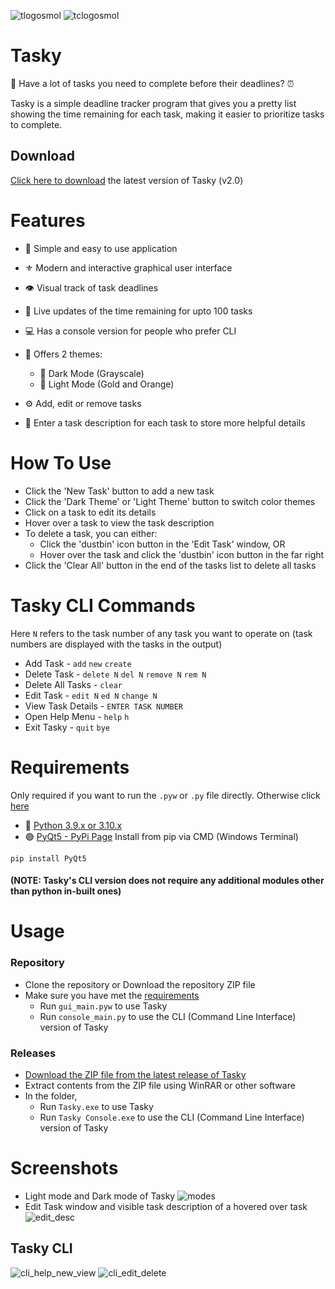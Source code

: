 ![tlogosmol](https://user-images.githubusercontent.com/68178267/210429637-d4486b70-941b-4250-9423-81b6b54c2832.png)
![tclogosmol](https://user-images.githubusercontent.com/68178267/210429655-f58e1369-184b-4e42-884d-137a98f5ab94.png)

# Tasky
📜 Have a lot of tasks you need to complete before their deadlines? ⏰

Tasky is a simple deadline tracker program that gives you a pretty list showing the time remaining for each task, making it easier to prioritize tasks to complete.


## Download
[Click here to download](https://github.com/AbhiK002/Tasky/releases/latest) the latest version of Tasky (v2.0)

# Features

- 🐤 Simple and easy to use application
- ⚜ Modern and interactive graphical user interface
- 👁 Visual track of task deadlines
- 🔁 Live updates of the time remaining for upto 100 tasks
- 💻 Has a console version for people who prefer CLI

- 💫 Offers 2 themes:
  - 🖤 Dark Mode (Grayscale)
  - 🧡 Light Mode (Gold and Orange)
 
- ⚙ Add, edit or remove tasks
- 💬 Enter a task description for each task to store more helpful details

# How To Use
- Click the 'New Task' button to add a new task
- Click the 'Dark Theme' or 'Light Theme' button to switch color themes
- Click on a task to edit its details
- Hover over a task to view the task description
- To delete a task, you can either:
  - Click the 'dustbin' icon button in the 'Edit Task' window, OR
  - Hover over the task and click the 'dustbin' icon button in the far right
- Click the 'Clear All' button in the end of the tasks list to delete all tasks

# Tasky CLI Commands
Here `N` refers to the task number of any task you want to operate on (task numbers are displayed with the tasks in the output)

- Add Task             -  `add` `new` `create`
- Delete Task          -  `delete N` `del N` `remove N` `rem N`
- Delete All Tasks     -  `clear`
- Edit Task            -  `edit N` `ed N` `change N`
- View Task Details    -  `ENTER TASK NUMBER`
- Open Help Menu       -  `help` `h`
- Exit Tasky           -  `quit` `bye`

# Requirements
Only required if you want to run the `.pyw` or `.py` file directly. Otherwise click [here](https://github.com/AbhiK002/Tasky#Releases)
* 🐍 [Python 3.9.x or 3.10.x](https://www.python.org/downloads/)
* 🟣 [PyQt5 - PyPi Page](https://pypi.org/project/PyQt5/)
Install from pip via CMD (Windows Terminal)
```
pip install PyQt5
```
#### (NOTE: Tasky's CLI version does not require any additional modules other than python in-built ones)

# Usage
### Repository
- Clone the repository or Download the repository ZIP file
- Make sure you have met the [requirements](https://github.com/AbhiK002/Tasky#Requirements)
  - Run `gui_main.pyw` to use Tasky
  - Run `console_main.py` to use the CLI (Command Line Interface) version of Tasky

### Releases
- [Download the ZIP file from the latest release of Tasky](https://github.com/AbhiK002/Tasky/releases/latest)
- Extract contents from the ZIP file using WinRAR or other software
- In the folder,
  - Run `Tasky.exe` to use Tasky
  - Run `Tasky Console.exe` to use the CLI (Command Line Interface) version of Tasky

# Screenshots
- Light mode and Dark mode of Tasky
![modes](https://user-images.githubusercontent.com/68178267/210431442-47c1f2c3-3be4-438f-b8a1-f77ba6f6d25a.png)
- Edit Task window and visible task description of a hovered over task
![edit_desc](https://user-images.githubusercontent.com/68178267/210434733-ce5ccc60-54ee-4eb9-9b5a-f59012ea4b3b.png)

## Tasky CLI
![cli_help_new_view](https://user-images.githubusercontent.com/68178267/210433950-fd3808c9-4b37-4068-a308-173d26b61466.png)
![cli_edit_delete](https://user-images.githubusercontent.com/68178267/210433958-524d07c9-671e-4e60-a3a3-262d161d3fb9.png)
